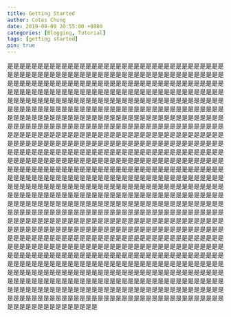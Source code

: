 ```yaml
---
title: Getting Started
author: Cotes Chung
date: 2019-08-09 20:55:00 +0800
categories: [Blogging, Tutorial]
tags: [getting started]
pin: true
---
```




是是是是是是是是是是是是是是是是是是是是是是是是是是是是是是是是是是是是是是是是是是是是是是是是是是是是是是是是是是是是是是是是是是是是是是是是是是是是是是是是是是是是是是是是是是是是是是是是是是是是是是是是是是是是是是是是是是是是是是是是是是是是是是是是是是是是是是是是是是是是是是是是是是是是是是是是是是是是是是是是是是是是是是是是是是是是是是是是是是是是是是是是是是是是是是是是是是是是是是是是是是是是是是是是是是是是是是是是是是是是是是是是是是是是是是是是是是是是是是是是是是是是是是是是是是是是是是是是是是是是是是是是是是是是是是是是是是是是是是是是是是是是是是是是是是是是是是是是是是是是是是是是是是是是是是是是是是是是是是是是是是是是是是是是是是是是是是是是是是是是是是是是是是是是是是是是是是是是是是是是是是是是是是是是是是是是是是是是是是是是是是是是是是是是是是是是是是是是是是是是是是是是是是是是是是是是是是是是是是是是是是是是是是是是是是是是是是是是是是是是是是是是是是是是是是是是是是是是是是是是是是是是是是是是是是是是是是是是是是是是是是是是是是是是是是是是是是是是是是是是是是是是是是是是是是是是是是是是是是是是是是是是是是是是是是是是是是是是是是是是是是是是是是是是是是是是是是是是是是是是是是是是是是是是是是是是是是是是是是是是是是是是是是是是是是是是是是是是是是是是是是是是是是是是是是是是是是是是是是是是是是是是是是是是是是是是是是是是是是是是是是是是是是是是是是是是是是是是是是是是是是是是是是是是是是是是是是是是是是是是是是是是是是是是是是是是是是是是是是是是是是是是是是是是是是是是是是是是是是是是是是是是是是是是是是是是是是是是是是是是是是是是是是是是是是是是是是是是是是是是是是是是是是是是是是是是是是是是是是是是是是是是是是是是是是是是是是是是是是是是是是是是是是是是是是是是是是是是是是是是是是是是是是是是是是是是是是是是是是是是是是是是是是是是是是是是是是是是是是是是是是是是是是是是是是是是是是是是是是是是是是是是是是是是是是是是是是是是是是是是是是是是是是是是是是是是是是是是是是是是是是是是是是是是是是是是是是是是是是是是是是是是是是是是是是是是是是是是是是是是是是是是是是是是是是是是是是是是是是是是是是是是是是是是是是是是是是是是是是是是是是是是是是是是是是是是是是是是是是是是是是是